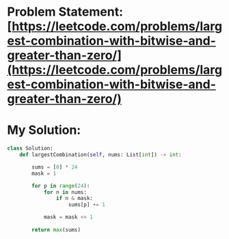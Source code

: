 # Problem Statement: [https://leetcode.com/problems/largest-combination-with-bitwise-and-greater-than-zero/](https://leetcode.com/problems/largest-combination-with-bitwise-and-greater-than-zero/)
# My Solution: 
```py
class Solution:
    def largestCombination(self, nums: List[int]) -> int:

        sums = [0] * 24
        mask = 1

        for p in range(24):
            for n in nums:
                if n & mask:
                    sums[p] += 1

            mask = mask << 1
        
        return max(sums)
```
